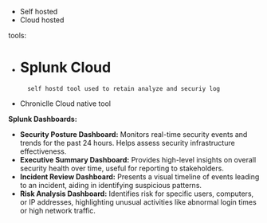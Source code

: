 - Self hosted
- Cloud hosted


tools:
- # Splunk Cloud
		self hostd tool used to retain analyze and securiy log 
- Chroniclle
		Cloud native tool

**Splunk Dashboards:**

- **Security Posture Dashboard:** Monitors real-time security events and trends for the past 24 hours. Helps assess security infrastructure effectiveness.
- **Executive Summary Dashboard:** Provides high-level insights on overall security health over time, useful for reporting to stakeholders.
- **Incident Review Dashboard:** Presents a visual timeline of events leading to an incident, aiding in identifying suspicious patterns.
- **Risk Analysis Dashboard:** Identifies risk for specific users, computers, or IP addresses, highlighting unusual activities like abnormal login times or high network traffic.